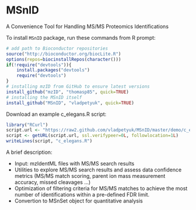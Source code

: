 MSnID
=====

A Convenience Tool for Handling MS/MS Proteomics Identifications

To install `MSnID` package, run these commands from R prompt:



```r
# add path to Bioconductor repositories
source("http://bioconductor.org/biocLite.R")
options(repos=biocinstallRepos(character()))
if(!require("devtools")){
	install.packages("devtools")
	require("devtools")
}
# installing mzID from GitHub to ensure latest versions
install_github("mzID", "thomasp85", quick=TRUE)
# installing the MSnID itself
install_github("MSnID", "vladpetyuk", quick=TRUE)
```



Download an example c_elegans.R script:
```r
library("RCurl")
script.url <- "https://raw2.github.com/vladpetyuk/MSnID/master/demo/c_elegans.R"
script <- getURL(script.url, ssl.verifypeer=0L, followlocation=1L)
writeLines(script, "c_elegans.R")
```


A brief description:
* Input: mzIdentML files with MS/MS search results
* Utilities to explore MS/MS search results and
  assess data confidence metrics (MS/MS match scoring, 
  parent ion mass measurement accuracy, missed cleavages ...)
* Optimization of filtering criteria for MS/MS matches to achieve the most number
  of identifications within a pre-defined FDR limit.
* Convertion to MSnSet object for quantitative analysis
